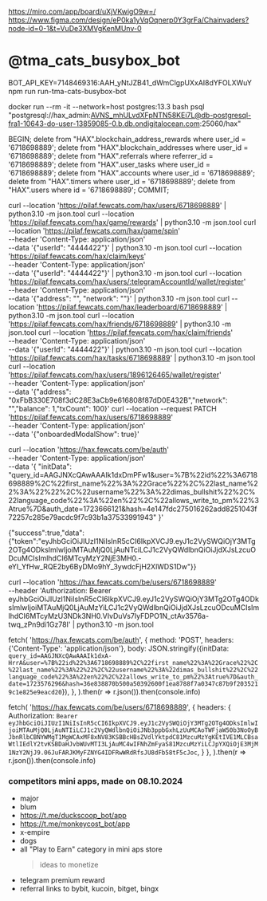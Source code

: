 https://miro.com/app/board/uXjVKwigO9w=/
https://www.figma.com/design/eP0ka1yVqOqnerp0Y3grFa/Chainvaders?node-id=0-1&t=VuDe3XMVgKenMUnv-0

# @tma_cats_busybox_bot

BOT_API_KEY=7148469316:AAH_yNtJZB41_dWmClgpUXxAI8dYFOLXWuY npm run run-tma-cats-busybox-bot

docker run --rm -it --network=host postgres:13.3 bash
psql "postgresql://hax_admin:AVNS_mhULvdXFpNTN58KEi7L@db-postgresql-fra1-10643-do-user-13859085-0.b.db.ondigitalocean.com:25060/hax"

BEGIN;
delete from "HAX".blockchain_address_rewards where user_id = '6718698889';
delete from "HAX".blockchain_addresses where user_id = '6718698889';
delete from "HAX".referrals where referrer_id = '6718698889';
delete from "HAX".user_tasks where user_id = '6718698889';
delete from "HAX".accounts where user_id = '6718698889';
delete from "HAX".timers where user_id = '6718698889';
delete from "HAX".users where id = '6718698889';
COMMIT;

curl --location 'https://pilaf.fewcats.com/hax/users/6718698889' | python3.10 -m json.tool
curl --location 'https://pilaf.fewcats.com/hax/game/rewards' | python3.10 -m json.tool
curl --location 'https://pilaf.fewcats.com/hax/game/spin' \
--header 'Content-Type: application/json' \
--data '{"userId": "4444422"}' | python3.10 -m json.tool
curl --location 'https://pilaf.fewcats.com/hax/claim/keys' \
--header 'Content-Type: application/json' \
--data '{"userId": "4444422"}' | python3.10 -m json.tool
curl --location 'https://pilaf.fewcats.com/hax/users/:telegramAccountId/wallet/register' \
--header 'Content-Type: application/json' \
--data '{"address": "", "network": ""}' | python3.10 -m json.tool
curl --location 'https://pilaf.fewcats.com/hax/leaderboard/6718698889' | python3.10 -m json.tool
curl --location 'https://pilaf.fewcats.com/hax/friends/6718698889' | python3.10 -m json.tool
curl --location 'https://pilaf.fewcats.com/hax/claim/friends' \
--header 'Content-Type: application/json' \
--data '{"userId": "4444422"}' | python3.10 -m json.tool
curl --location 'https://pilaf.fewcats.com/hax/tasks/6718698889' | python3.10 -m json.tool
curl --location 'https://pilaf.fewcats.com/hax/users/1896126465/wallet/register' \
--header 'Content-Type: application/json' \
--data '{"address": "0xFbB330E708f3dC28E3aCb9e616808f87dD0E432B","network": "","balance": 1,"txCount": 100}'
curl --location --request PATCH 'https://pilaf.fewcats.com/hax/users/6718698889' \
--header 'Content-Type: application/json' \
--data '{"onboardedModalShow": true}'


curl --location 'https://hax.fewcats.com/be/auth' \
--header 'Content-Type: application/json' \
--data '{
    "initData": "query_id=AAGJNXcQAwAAAIk1dxDmPFw1&user=%7B%22id%22%3A6718698889%2C%22first_name%22%3A%22Grace%22%2C%22last_name%22%3A%22%22%2C%22username%22%3A%22dimas_bullshit%22%2C%22language_code%22%3A%22en%22%2C%22allows_write_to_pm%22%3Atrue%7D&auth_date=1723666121&hash=4e147fdc275016262add8251043f72257c285e79acdc9f7c93b1a37533991943"
}'

{"success":true,"data":{"token":"eyJhbGciOiJIUzI1NiIsInR5cCI6IkpXVCJ9.eyJ1c2VySWQiOjY3MTg2OTg4ODksImlwIjoiMTAuMjQ0LjAuNTciLCJ1c2VyQWdlbnQiOiJjdXJsLzcuODcuMCIsImlhdCI6MTcyMzY2NjE3MH0.-eYI_YfHw_RQE2by6ByDMo9hY_3ywdcFjH2XlWDS1Dw"}}

curl --location 'https://hax.fewcats.com/be/users/6718698889' \
--header 'Authorization: Bearer eyJhbGciOiJIUzI1NiIsInR5cCI6IkpXVCJ9.eyJ1c2VySWQiOjY3MTg2OTg4ODksImlwIjoiMTAuMjQ0LjAuMzYiLCJ1c2VyQWdlbnQiOiJjdXJsLzcuODcuMCIsImlhdCI6MTcyMzU3NDk3NH0.VIvDuVs7IyFDPO1N_ctAv3576a-twq_zPn9di1Gz78I' | python3.10 -m json.tool

fetch(
    'https://hax.fewcats.com/be/auth',
    {
        method: 'POST',
        headers: {'Content-Type': 'application/json'},
        body: JSON.stringify({initData: `query_id=AAGJNXcQAwAAAIk1dxA-HrrA&user=%7B%22id%22%3A6718698889%2C%22first_name%22%3A%22Grace%22%2C%22last_name%22%3A%22%22%2C%22username%22%3A%22dimas_bullshit%22%2C%22language_code%22%3A%22en%22%2C%22allows_write_to_pm%22%3Atrue%7D&auth_date=1723576296&hash=36e838870b500a50392600f1ea8788f7a0347c87b9f2035219c1e825e9eacd20`}),
    },
).then(r => r.json()).then(console.info)

fetch(
    'https://hax.fewcats.com/be/users/6718698889',
    {
        headers: {
            Authorization: `Bearer eyJhbGciOiJIUzI1NiIsInR5cCI6IkpXVCJ9.eyJ1c2VySWQiOjY3MTg2OTg4ODksImlwIjoiMTAuMjQ0LjAuNTIiLCJ1c2VyQWdlbnQiOiJNb3ppbGxhLzUuMCAoTWFjaW50b3NoOyBJbnRlbCBNYWMgT1MgWCAxMF8xNV83KSBBcHBsZVdlYktpdC81MzcuMzYgKEtIVE1MLCBsaWtlIEdlY2tvKSBDaHJvbWUvMTI3LjAuMC4wIFNhZmFyaS81MzcuMzYiLCJpYXQiOjE3MjM1NzY2NjJ9.06JuFARJKMyFZNYG4IDFRwWRdRfsJU8dFb58tF5cJoc`,
        }
    },
).then(r => r.json()).then(console.info)


### competitors mini apps, made on 08.10.2024

- major
- blum
- https://t.me/duckscoop_bot/app
- https://t.me/monkeycost_bot/app
- x-empire
- dogs
- all "Play to Earn" category in mini aps store
  > ideas to monetize
- telegram premium reward
- referral links to bybit, kucoin, bitget, bingx
